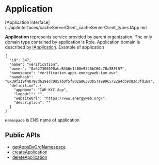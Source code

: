 # Application

[Application Interface](../api/interfaces/cacheServerClient_cacheServerClient_types.IApp.md

**Application** represents service provided by parent organization. The only domain type contained by application is Role.
Application domain is described by [IApplication](../docs/interfaces/IApplication.md).
Example of application

```
{
  "id": 347,
  "name": "verification",
  "owner": "0x627306090abaB3A6e1400e9345bC60c78a8BEf57",
  "namespace": "verification.apps.energyweb.iam.ewc",
  "namehash": "0x39f219f48798d619edc9d5ab0f5f802a86383b57a99965722a4cb9d83d3fd16a",
  "definition": {
    "appName": "IAM KYC App",
    "logoUrl": "",
    "websiteUrl": "https://www.energyweb.org/",
    "description": ""
  }
}
```

`namespace` is ENS name of application

## Public APIs

-   [getAppsByOrgNamespace](../api/classes/DomainsService.md#getAppsOfOrg)
-   [createApplication](../api/classes/DomainsService.md#createApplication)
-   [deleteApplication](../api/classes/DomainsService.md#deleteApplication)
